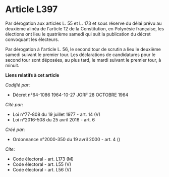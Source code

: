 # Article L397

Par dérogation aux articles L. 55 et L. 173 et sous réserve du délai prévu au deuxième alinéa de l'article 12 de la
Constitution, en Polynésie française, les élections ont lieu le quatrième samedi qui suit la publication du décret convoquant
les électeurs.

Par dérogation à l'article L. 56, le second tour de scrutin a lieu le deuxième samedi suivant le premier tour. Les
déclarations de candidatures pour le second tour sont déposées, au plus tard, le mardi suivant le premier tour, à minuit.

**Liens relatifs à cet article**

_Codifié par_:

  - Décret n°64-1086 1964-10-27 JORF 28 OCTOBRE 1964

_Cité par_:

  - Loi n°77-808 du 19 juillet 1977 - art. 14 (V)
  - Loi n°2016-508 du 25 avril 2016 - art. 6

_Créé par_:

  - Ordonnance n°2000-350 du 19 avril 2000 - art. 4 ()

_Cite_:

  - Code électoral - art. L173 (M)
  - Code électoral - art. L55 (V)
  - Code électoral - art. L56 (V)
